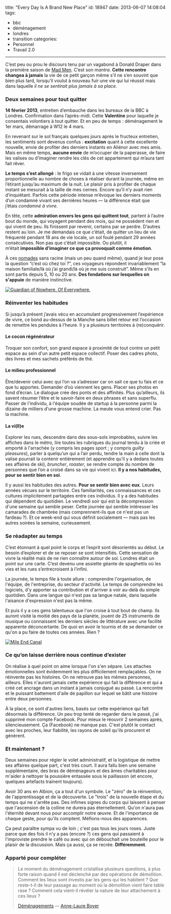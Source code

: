 title: "Every Day Is A Brand New Place"
id: 18947
date: 2013-06-07 14:08:04
tags: 
- bbc
- déménagement
- londres
- transition
categories: 
- Personnel
- Travail 2.0
---

C’est peu ou prou le discours tenu par un vagabond à Donald Draper dans la première saison de [Mad Men](http://www.amctv.com/shows/mad-men). C’est son _mantra_. **Cette rencontre changea à jamais** la vie de ce petit garçon même s’il ne s’en souvint que bien plus tard, lorsqu’il voulut à nouveau fuir une vie qui lui réussit mais dans laquelle _il ne se sentirait plus jamais à sa place_. <!--more-->

### Deux semaines pour tout quitter

**14 février 2013**, entretien d’embauche dans les bureaux de la BBC à Londres. Confirmation dans l’après-midi. Cette **Valentine** pour laquelle je consentais volontiers à tout quitter. Et en peu de temps : déménagement le 1er mars, démarrage à W12 le 4 mars.

En revenant sur le sol français quelques jours après le fructeux entretien, les sentiments sont devenus confus : **excitation** quant à cette excellente nouvelle, envie de profiter des derniers instants en Aliénor avec mes amis. Mais en même temps, **aucune envie** de m’occuper de la paperasse, de faire les valises ou d’imaginer rendre les clés de cet appartement qui m’aura tant fait rêver.

**Le temps s’est allongé** : le frigo se vidait à une vitesse inversement proportionnelle au nombre de choses à réaliser durant la journée, même en l’étirant jusqu’au maximum de la nuit. Le plaisir pris à profiter de chaque instant se mesurait à la taille de mes cernes. Encore qu’il n’y avait rien d’inquiétant. Parfois cette période intense m’évoque les derniers moments d’un condamné vivant ses dernières heures — la différence était que j’étais _condamné à vivre_.

En tête, cette **admiration envers les gens qui quittent tout**, partent à l’autre bout du monde, qui voyagent pendant des mois, qui ne possèdent rien et qui vivent de peu. Ils finissent par revenir, certains par se perdre. D’autres restent au loin. Je me demandais ce que c’était, de quitter un lieu de vie fréquenté pendant 18 ans de vie locale, un sol foulé pendant 29 années consécutives. Non pas que c’était impossible. Ou plutôt, il m’était **impossible d’imaginer ce que ça provoquait comme émotion**.

À ces [nomades](https://larlet.fr/david/biologeek/archives/20110112-resolutions-decouvrir-concretiser-et-transmettre/) sans racine (mais un peu quand même), quand je leur pose la question “c’est où chez toi ?”, ces voyageurs répondent invariablement “la maison familiale/là où j’ai grandi/là où je me suis construit”. Même s’ils en sont partis depuis 5, 10 ou 20 ans. **Des fondations sur lesquelles on s'appuie** de manière instinctive.

[![Guardian of Nowhere. Of Everywhere.](https://oncletom.io/images/2013/06/8721964504_6ec83240fb_c-600x399.jpg)](http://www.flickr.com/photos/the-jedi/8721964504/)

### Réinventer les habitudes

Si jusqu’à présent j’avais vécu en accumulant progressivement l’expérience de vivre, ce bond au-dessus de la Manche sans billet retour est l’occasion de remettre les pendules à l’heure. Il y a plusieurs territoires à (re)conquérir.

#### Le cocon régénérateur

Troquer son confort, son grand espace à proximité de tout contre un petit espace au sein d'un autre petit espace collectif. Poser des cadres photo, des livres et mes sachets préférés de thé.

#### Le milieu professionnel

Être/devenir celui avec qui l’on va s’adresser car on sait ce que tu fais et ce que tu apportes. Demander d’où viennent les gens. Placer ses photos en fond d’écran. Le dialogue crée des ponts et des affinités. Plus qu’ailleurs, ils savent résumer l’être et le savoir-faire en deux phrases et sans superflu. Passer de l'individu, à l'équipe soudée de startup à la personne parmi la dizaine de milliers d'une grosse machine. La meute vous entend crier. Pas la machine.

#### La vi(ll)e

Explorer les rues, descendre dans des sous-sols improbables, suivre les affiches dans le métro, lire toutes les rubriques du journal tendu à la criée et emporté à l'arrachée (y compris les pages sport ; y compris _guilty pleasures_), parler à quelqu’un qui a l’air perdu, tendre la main à celle dont la valise pourrait la contenir entièrement (et apprendre qu’il y a dedans toutes ses affaires de ski), _bruncher_, _roaster_, se rendre compte du nombre de personnes que l’on a croisé dans sa vie qui vivent ici. **Il y a nos habitudes, pour se sentir bien en soi**.

Il y aussi les habitudes des autres. **Pour se sentir bien avec eux**. Leurs années vécues sur le territoire. Ces familiarités, ces connaissances et ces cultures implicitement partagées entre ces individus. Il y a des habitudes qui dépendent du quotidien. Le vendredi soir qui est la décompression d'une semaine qui semble peser. Cette journée qui semble intéresser les camarades de chambrée (mais comprennent-ils que ce n'est pas un fardeau ?). Et ce week-end qui vous définit socialement — mais pas les autres soirées la semaine, curieusement.

### Se réadapter au temps

C’est étonnant à quel point le corps et l’esprit sont désorientés au début. Le besoin d’explorer et de se reposer se sont intensifiés. Cette sensation de vivre la réalité mais de ne rien connaître autour de soi. Londres était un point sur une carte. C’est devenu une assiette géante de spaghettis où les vies et les rues s’entrecroisent à l’infini.

La journée, le temps file à toute allure : comprendre l'organisation, de l'équipe, de l'entreprise, du secteur d'activité. Le temps de comprendre les logiciels, d'y apporter sa contribution et d'arriver à voir au-delà du simple quotidien. Dans une langue qui n'est pas sa langue natale, dans laquelle l'aisance d'expression n'est pas la même.

Et puis il y a ces gens talentueux que l'on croise à tout bout de champ. Ils auront visité la moitié des pays de la planète, jouent de 25 instruments de musique ou connaissent les derniers siècles de littérature avec une facilité apparente déconcertante. De quoi en avoir le tournis et de se demander ce qu'on a pu faire de toutes ces années. Rien ?

[![Mile End Canal](https://oncletom.io/images/2013/06/ed3ad2aeca2011e2b97522000a1f97e9_7-600x600.jpg)](http://instagram.com/p/Z_IOYVhfoR/)

### Ce qu’on laisse derrière nous continue d’exister

On réalise à quel point on aime lorsque l'on s'en sépare. Les attaches émotionnelles sont évidemment les plus difficilement remplaçables. On ne réinvente pas les histoires. On ne retrouve pas les mêmes personnes, ailleurs. Elles n'auront jamais cette expérience qui fait la différence et qui a créé cet ancrage dans un instant à jamais conjugué au passé. La rencontre et le puissant battement d'aile de papillon sur lequel se bâtit une histoire entre deux personnes.

À la place, ce sont d'autres liens, basés sur cette expérience qui fait désormais la différence. Un peu trop tenté de regarder dans le passé, j'ai supprimé mon compte Facebook. Pour mieux le réouvrir 2 semaines après, silencieusement. Ça (Facebook) ne manque pas. C'est plutôt le contact avec les proches, leur fiabilité, les rayons de soleil qu'ils procurent et génèrent.

### Et maintenant ?

Deux semaines pour régler le volet administratif, et la logistique de mettre ses affaires quelque part, c'est très court. Il aura fallu bien une semaine supplémentaire, des bras de déménageurs et des âmes charitables pour m'aider à nettoyer la poussière entassée sous le paillasson (et encore, quelques artefacts trainent toujours).

Avoir 30 ans en Albion, ça a tout d'un symbole. Le "zéro" de la réinvention, de l'apprentissage et de la découverte. Le "trois" de la nouvelle étape et du temps qui ne s'arrête pas. Des infimes signes du corps qui laissent à penser que l'ascension de la colline ne durera pas éternellement. Qu'on n'aura pas l'éternité devant nous pour accomplir notre œuvre. Et de l'importance de chaque geste, pour qu'ils comptent. Méfions-nous des apparences.

Ça peut paraître sympa vu de loin ; c'est pas tous les jours roses. Juste parce que des fois il n'y a pas (encore ?) ces gens qui passaient à l'improviste prendre le café ou avec qui on débouchait une bouteille pour le plaisir de la discussion. Mais ça aussi, ça se recrée. **Différemment**.

### Apparté pour compléter

> Le moment du déménagement cristallise plusieurs questions, à plus forte raison quand il est déclenché par des opérations de démolition. Comment les lieux sont investis par les gens qui les habitent ? Que reste-t-il de leur passage au moment où la démolition vient faire table rase ? Comment cela vient-il révéler la nature de leur attachement à ces lieux ?> 
> 
> [Déménagements](http://www.annelaureboyer.com/fr/travaux/amenagements.html) — [Anne-Laure Boyer](http://www.annelaureboyer.com/)
